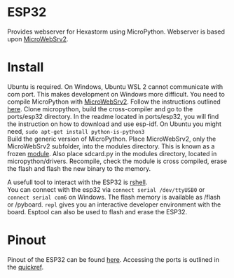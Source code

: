 # ESP32

Provides webserver for Hexastorm using MicroPython.
Webserver is based upon [MicroWebSrv2](https://github.com/jczic/MicroWebSrv2).

# Install
Ubuntu is required. On Windows, Ubuntu WSL 2 cannot communicate with com port.
This makes development on Windows more difficult.
You need to compile MicroPython with [MicroWebSrv2](https://github.com/jczic/MicroWebSrv2). 
Follow the instructions outlined [here](https://docs.micropython.org/en/latest/develop/gettingstarted.html). 
Clone micropython, build the cross-compiler and go to
the ports/esp32 directory. 
In the readme located in ports/esp32, you will find the instruction on how to download and use esp-idf.
On Ubuntu you might need,
```sudo apt-get install python-is-python3```  
Build the generic version of MicroPython.
Place MicroWebSrv2, only the MicroWebSrv2 subfolder, into the modules directory. This is known as a frozen [module](https://learn.adafruit.com/micropython-basics-loading-modules/frozen-modules).
Also place sdcard.py in the modules directory, located in micropython/drivers.
Recompile, check the module is cross compiled, erase the flash
and flash the new binary to the memory.

A usefull tool to interact with the ESP32 is [rshell](https://github.com/dhylands/rshell).  
You can connect with the esp32 via
```connect serial /dev/ttyUSB0``` or
```connect serial com6``` on Windows.
The flash memory is available as /flash or /pyboard.
```repl``` gives you an interactive developer environment with
the board.
Esptool can also be used to flash and erase the ESP32. 

# Pinout
Pinout of the ESP32 can be found [here](https://microcontrollerslab.com/esp32-pinout-use-gpio-pins/).
Accessing the ports is outlined in the [quickref](https://docs.micropython.org/en/latest/esp32/quickref.html).

